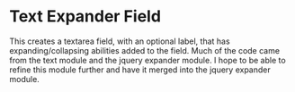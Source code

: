 Text Expander Field
=============

This creates a textarea field, with an optional label, that has expanding/collapsing abilities added to the field. Much of the code came from the text module and the jquery expander module. I hope to be able to refine this module further and have it merged into the jquery expander module.
